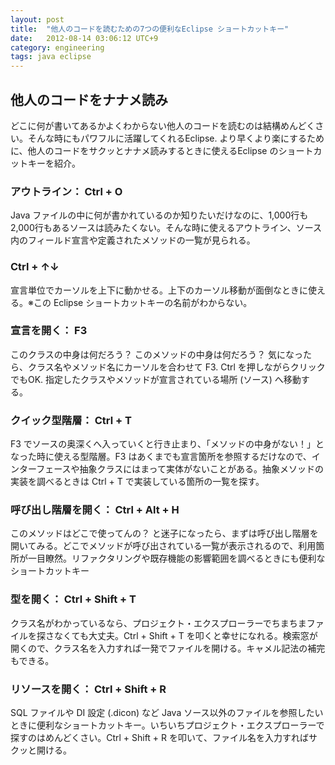 ```yaml
---
layout: post
title:  "他人のコードを読むための7つの便利なEclipse ショートカットキー"
date:   2012-08-14 03:06:12 UTC+9
category: engineering
tags: java eclipse
---
```


## 他人のコードをナナメ読み

どこに何が書いてあるかよくわからない他人のコードを読むのは結構めんどくさい。そんな時にもパワフルに活躍してくれるEclipse. より早くより楽にするために、他人のコードをサクッとナナメ読みするときに使えるEclipse のショートカットキーを紹介。

### アウトライン： Ctrl + O

Java ファイルの中に何が書かれているのか知りたいだけなのに、1,000行も2,000行もあるソースは読みたくない。そんな時に使えるアウトライン、ソース内のフィールド宣言や定義されたメソッドの一覧が見られる。

### Ctrl + ↑↓

宣言単位でカーソルを上下に動かせる。上下のカーソル移動が面倒なときに使える。※この Eclipse ショートカットキーの名前がわからない。

### 宣言を開く： F3

このクラスの中身は何だろう？ このメソッドの中身は何だろう？ 気になったら、クラス名やメソッド名にカーソルを合わせて F3. Ctrl を押しながらクリックでもOK. 指定したクラスやメソッドが宣言されている場所 (ソース) へ移動する。

### クイック型階層： Ctrl + T

F3 でソースの奥深くへ入っていくと行き止まり、「メソッドの中身がない！」となった時に使える型階層。F3 はあくまでも宣言箇所を参照するだけなので、インターフェースや抽象クラスにはまって実体がないことがある。抽象メソッドの実装を調べるときは Ctrl + T で実装している箇所の一覧を探す。

### 呼び出し階層を開く： Ctrl + Alt + H

このメソッドはどこで使ってんの？ と迷子になったら、まずは呼び出し階層を開いてみる。どこでメソッドが呼び出されている一覧が表示されるので、利用箇所が一目瞭然。リファクタリングや既存機能の影響範囲を調べるときにも便利なショートカットキー

### 型を開く： Ctrl + Shift + T

クラス名がわかっているなら、プロジェクト・エクスプローラーでちまちまファイルを探さなくても大丈夫。Ctrl + Shift + T を叩くと幸せになれる。検索窓が開くので、クラス名を入力すれば一発でファイルを開ける。キャメル記法の補完もできる。

### リソースを開く： Ctrl + Shift + R

SQL ファイルや DI 設定 (.dicon) など Java ソース以外のファイルを参照したいときに便利なショートカットキー。いちいちプロジェクト・エクスプローラーで探すのはめんどくさい。Ctrl + Shift + R を叩いて、ファイル名を入力すればサクッと開ける。

